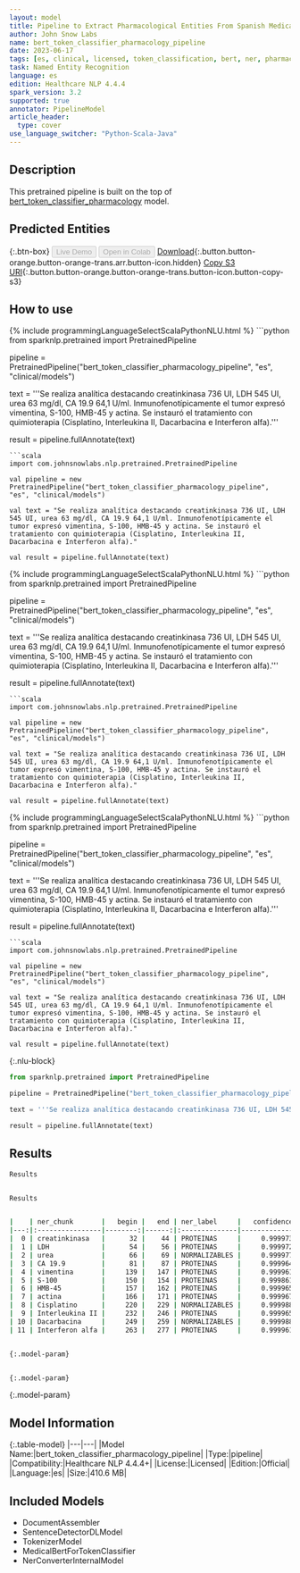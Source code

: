 ```yaml
---
layout: model
title: Pipeline to Extract Pharmacological Entities From Spanish Medical Texts (BertForTokenClassification)
author: John Snow Labs
name: bert_token_classifier_pharmacology_pipeline
date: 2023-06-17
tags: [es, clinical, licensed, token_classification, bert, ner, pharmacology]
task: Named Entity Recognition
language: es
edition: Healthcare NLP 4.4.4
spark_version: 3.2
supported: true
annotator: PipelineModel
article_header:
  type: cover
use_language_switcher: "Python-Scala-Java"
---
```


## Description

This pretrained pipeline is built on the top of [bert_token_classifier_pharmacology](https://nlp.johnsnowlabs.com/2022/08/11/bert_token_classifier_pharmacology_es_3_0.html) model.

## Predicted Entities



{:.btn-box}
<button class="button button-orange" disabled>Live Demo</button>
<button class="button button-orange" disabled>Open in Colab</button>
[Download](https://s3.amazonaws.com/auxdata.johnsnowlabs.com/clinical/models/bert_token_classifier_pharmacology_pipeline_es_4.4.4_3.2_1686976834518.zip){:.button.button-orange.button-orange-trans.arr.button-icon.hidden}
[Copy S3 URI](s3://auxdata.johnsnowlabs.com/clinical/models/bert_token_classifier_pharmacology_pipeline_es_4.4.4_3.2_1686976834518.zip){:.button.button-orange.button-orange-trans.button-icon.button-copy-s3}

## How to use

<div class="tabs-box" markdown="1">
{% include programmingLanguageSelectScalaPythonNLU.html %}
```python
from sparknlp.pretrained import PretrainedPipeline

pipeline = PretrainedPipeline("bert_token_classifier_pharmacology_pipeline", "es", "clinical/models")

text = '''Se realiza analítica destacando creatinkinasa 736 UI, LDH 545 UI, urea 63 mg/dl, CA 19.9 64,1 U/ml. Inmunofenotípicamente el tumor expresó vimentina, S-100, HMB-45 y actina. Se instauró el tratamiento con quimioterapia (Cisplatino, Interleukina II, Dacarbacina e Interferon alfa).'''

result = pipeline.fullAnnotate(text)
```
```scala
import com.johnsnowlabs.nlp.pretrained.PretrainedPipeline

val pipeline = new PretrainedPipeline("bert_token_classifier_pharmacology_pipeline", "es", "clinical/models")

val text = "Se realiza analítica destacando creatinkinasa 736 UI, LDH 545 UI, urea 63 mg/dl, CA 19.9 64,1 U/ml. Inmunofenotípicamente el tumor expresó vimentina, S-100, HMB-45 y actina. Se instauró el tratamiento con quimioterapia (Cisplatino, Interleukina II, Dacarbacina e Interferon alfa)."

val result = pipeline.fullAnnotate(text)
```
</div>

<div class="tabs-box" markdown="1">
{% include programmingLanguageSelectScalaPythonNLU.html %}
```python
from sparknlp.pretrained import PretrainedPipeline

pipeline = PretrainedPipeline("bert_token_classifier_pharmacology_pipeline", "es", "clinical/models")

text = '''Se realiza analítica destacando creatinkinasa 736 UI, LDH 545 UI, urea 63 mg/dl, CA 19.9 64,1 U/ml. Inmunofenotípicamente el tumor expresó vimentina, S-100, HMB-45 y actina. Se instauró el tratamiento con quimioterapia (Cisplatino, Interleukina II, Dacarbacina e Interferon alfa).'''

result = pipeline.fullAnnotate(text)
```
```scala
import com.johnsnowlabs.nlp.pretrained.PretrainedPipeline

val pipeline = new PretrainedPipeline("bert_token_classifier_pharmacology_pipeline", "es", "clinical/models")

val text = "Se realiza analítica destacando creatinkinasa 736 UI, LDH 545 UI, urea 63 mg/dl, CA 19.9 64,1 U/ml. Inmunofenotípicamente el tumor expresó vimentina, S-100, HMB-45 y actina. Se instauró el tratamiento con quimioterapia (Cisplatino, Interleukina II, Dacarbacina e Interferon alfa)."

val result = pipeline.fullAnnotate(text)
```
</div>

<div class="tabs-box" markdown="1">
{% include programmingLanguageSelectScalaPythonNLU.html %}
```python
from sparknlp.pretrained import PretrainedPipeline

pipeline = PretrainedPipeline("bert_token_classifier_pharmacology_pipeline", "es", "clinical/models")

text = '''Se realiza analítica destacando creatinkinasa 736 UI, LDH 545 UI, urea 63 mg/dl, CA 19.9 64,1 U/ml. Inmunofenotípicamente el tumor expresó vimentina, S-100, HMB-45 y actina. Se instauró el tratamiento con quimioterapia (Cisplatino, Interleukina II, Dacarbacina e Interferon alfa).'''

result = pipeline.fullAnnotate(text)
```
```scala
import com.johnsnowlabs.nlp.pretrained.PretrainedPipeline

val pipeline = new PretrainedPipeline("bert_token_classifier_pharmacology_pipeline", "es", "clinical/models")

val text = "Se realiza analítica destacando creatinkinasa 736 UI, LDH 545 UI, urea 63 mg/dl, CA 19.9 64,1 U/ml. Inmunofenotípicamente el tumor expresó vimentina, S-100, HMB-45 y actina. Se instauró el tratamiento con quimioterapia (Cisplatino, Interleukina II, Dacarbacina e Interferon alfa)."

val result = pipeline.fullAnnotate(text)
```

{:.nlu-block}
```python
from sparknlp.pretrained import PretrainedPipeline

pipeline = PretrainedPipeline("bert_token_classifier_pharmacology_pipeline", "es", "clinical/models")

text = '''Se realiza analítica destacando creatinkinasa 736 UI, LDH 545 UI, urea 63 mg/dl, CA 19.9 64,1 U/ml. Inmunofenotípicamente el tumor expresó vimentina, S-100, HMB-45 y actina. Se instauró el tratamiento con quimioterapia (Cisplatino, Interleukina II, Dacarbacina e Interferon alfa).'''

result = pipeline.fullAnnotate(text)
```
</div>

## Results

```bash
Results


Results


|    | ner_chunk       |   begin |   end | ner_label     |   confidence |
|---:|:----------------|--------:|------:|:--------------|-------------:|
|  0 | creatinkinasa   |      32 |    44 | PROTEINAS     |     0.999973 |
|  1 | LDH             |      54 |    56 | PROTEINAS     |     0.999972 |
|  2 | urea            |      66 |    69 | NORMALIZABLES |     0.999977 |
|  3 | CA 19.9         |      81 |    87 | PROTEINAS     |     0.999964 |
|  4 | vimentina       |     139 |   147 | PROTEINAS     |     0.999961 |
|  5 | S-100           |     150 |   154 | PROTEINAS     |     0.999861 |
|  6 | HMB-45          |     157 |   162 | PROTEINAS     |     0.999965 |
|  7 | actina          |     166 |   171 | PROTEINAS     |     0.999967 |
|  8 | Cisplatino      |     220 |   229 | NORMALIZABLES |     0.999988 |
|  9 | Interleukina II |     232 |   246 | PROTEINAS     |     0.999965 |
| 10 | Dacarbacina     |     249 |   259 | NORMALIZABLES |     0.999988 |
| 11 | Interferon alfa |     263 |   277 | PROTEINAS     |     0.999961 |


{:.model-param}


{:.model-param}
```

{:.model-param}
## Model Information

{:.table-model}
|---|---|
|Model Name:|bert_token_classifier_pharmacology_pipeline|
|Type:|pipeline|
|Compatibility:|Healthcare NLP 4.4.4+|
|License:|Licensed|
|Edition:|Official|
|Language:|es|
|Size:|410.6 MB|

## Included Models

- DocumentAssembler
- SentenceDetectorDLModel
- TokenizerModel
- MedicalBertForTokenClassifier
- NerConverterInternalModel